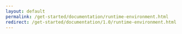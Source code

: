 ```yaml
---
layout: default
permalink: /get-started/documentation/runtime-environment.html
redirect: /get-started/documentation/1.0/runtime-environment.html
---
```

